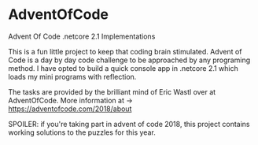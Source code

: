 # AdventOfCode
Advent Of Code .netcore 2.1 Implementations

This is a fun little project to keep that coding brain stimulated. Advent of Code is a day by day code challenge to be approached by any programing method. I have opted to build a quick console app in .netcore 2.1 which loads my mini programs with reflection.

The tasks are provided by the brilliant mind of Eric Wastl over at AdventOfCode. 
More information at -> https://adventofcode.com/2018/about

SPOILER: if you're taking part in advent of code 2018, this project contains working solutions to the puzzles for this year.
